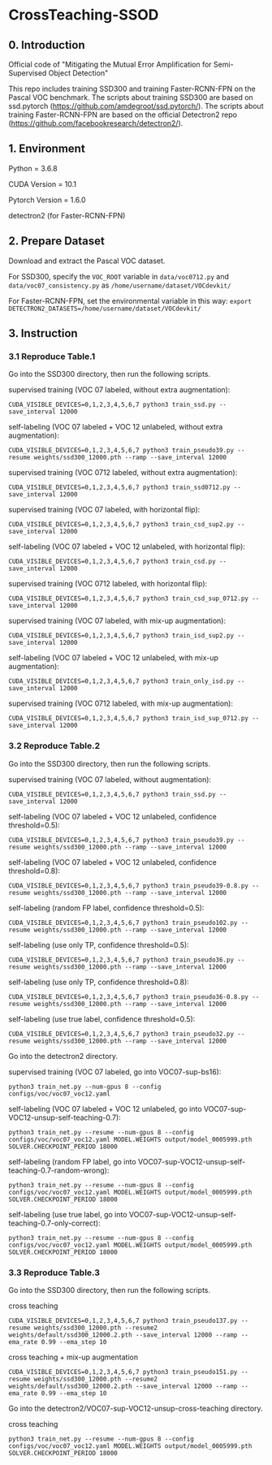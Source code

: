# CrossTeaching-SSOD
## 0. Introduction
Official code of "Mitigating the Mutual Error Amplification for Semi-Supervised Object Detection"

This repo includes training SSD300 and training Faster-RCNN-FPN on the Pascal VOC benchmark.
The scripts about training SSD300 are based on ssd.pytorch (https://github.com/amdegroot/ssd.pytorch/).
The scripts about training Faster-RCNN-FPN are based on the official Detectron2 repo (https://github.com/facebookresearch/detectron2/).

## 1. Environment
Python = 3.6.8

CUDA Version = 10.1

Pytorch Version = 1.6.0

detectron2 (for Faster-RCNN-FPN)

## 2. Prepare Dataset
Download and extract the Pascal VOC dataset.

For SSD300, specify the ```VOC_ROOT``` variable in ```data/voc0712.py``` and ```data/voc07_consistency.py``` as ```/home/username/dataset/VOCdevkit/```

For Faster-RCNN-FPN, set the environmental variable in this way: ```export DETECTRON2_DATASETS=/home/username/dataset/VOCdevkit/```

## 3. Instruction
### 3.1 Reproduce Table.1
Go into the SSD300 directory, then run the following scripts.

supervised training (VOC 07 labeled, without extra augmentation):

```CUDA_VISIBLE_DEVICES=0,1,2,3,4,5,6,7 python3 train_ssd.py --save_interval 12000```

self-labeling (VOC 07 labeled + VOC 12 unlabeled, without extra augmentation):

```CUDA_VISIBLE_DEVICES=0,1,2,3,4,5,6,7 python3 train_pseudo39.py --resume weights/ssd300_12000.pth --ramp --save_interval 12000```

supervised training (VOC 0712 labeled, without extra augmentation):

```CUDA_VISIBLE_DEVICES=0,1,2,3,4,5,6,7 python3 train_ssd0712.py --save_interval 12000```

supervised training (VOC 07 labeled, with horizontal flip):

```CUDA_VISIBLE_DEVICES=0,1,2,3,4,5,6,7 python3 train_csd_sup2.py --save_interval 12000```

self-labeling (VOC 07 labeled + VOC 12 unlabeled, with horizontal flip):

```CUDA_VISIBLE_DEVICES=0,1,2,3,4,5,6,7 python3 train_csd.py --save_interval 12000```

supervised training (VOC 0712 labeled, with horizontal flip):

```CUDA_VISIBLE_DEVICES=0,1,2,3,4,5,6,7 python3 train_csd_sup_0712.py --save_interval 12000```

supervised training (VOC 07 labeled, with mix-up augmentation):

```CUDA_VISIBLE_DEVICES=0,1,2,3,4,5,6,7 python3 train_isd_sup2.py --save_interval 12000```

self-labeling (VOC 07 labeled + VOC 12 unlabeled, with mix-up augmentation):

```CUDA_VISIBLE_DEVICES=0,1,2,3,4,5,6,7 python3 train_only_isd.py --save_interval 12000```

supervised training (VOC 0712 labeled, with mix-up augmentation):

```CUDA_VISIBLE_DEVICES=0,1,2,3,4,5,6,7 python3 train_isd_sup_0712.py --save_interval 12000```

### 3.2 Reproduce Table.2
Go into the SSD300 directory, then run the following scripts.

supervised training (VOC 07 labeled, without augmentation):

```CUDA_VISIBLE_DEVICES=0,1,2,3,4,5,6,7 python3 train_ssd.py --save_interval 12000```

self-labeling (VOC 07 labeled + VOC 12 unlabeled, confidence threshold=0.5):

```CUDA_VISIBLE_DEVICES=0,1,2,3,4,5,6,7 python3 train_pseudo39.py --resume weights/ssd300_12000.pth --ramp --save_interval 12000```

self-labeling (VOC 07 labeled + VOC 12 unlabeled, confidence threshold=0.8):

```CUDA_VISIBLE_DEVICES=0,1,2,3,4,5,6,7 python3 train_pseudo39-0.8.py --resume weights/ssd300_12000.pth --ramp --save_interval 12000```

self-labeling (random FP label, confidence threshold=0.5):

```CUDA_VISIBLE_DEVICES=0,1,2,3,4,5,6,7 python3 train_pseudo102.py --resume weights/ssd300_12000.pth --ramp --save_interval 12000```

self-labeling (use only TP, confidence threshold=0.5):

```CUDA_VISIBLE_DEVICES=0,1,2,3,4,5,6,7 python3 train_pseudo36.py --resume weights/ssd300_12000.pth --ramp --save_interval 12000```

self-labeling (use only TP, confidence threshold=0.8):

```CUDA_VISIBLE_DEVICES=0,1,2,3,4,5,6,7 python3 train_pseudo36-0.8.py --resume weights/ssd300_12000.pth --ramp --save_interval 12000```

self-labeling (use true label, confidence threshold=0.5):

```CUDA_VISIBLE_DEVICES=0,1,2,3,4,5,6,7 python3 train_pseudo32.py --resume weights/ssd300_12000.pth --ramp --save_interval 12000```


Go into the detectron2 directory.

supervised training (VOC 07 labeled, go into VOC07-sup-bs16): 

```python3 train_net.py --num-gpus 8 --config configs/voc/voc07_voc12.yaml```

self-labeling (VOC 07 labeled + VOC 12 unlabeled, go into VOC07-sup-VOC12-unsup-self-teaching-0.7):

```python3 train_net.py --resume --num-gpus 8 --config configs/voc/voc07_voc12.yaml MODEL.WEIGHTS output/model_0005999.pth SOLVER.CHECKPOINT_PERIOD 18000```

self-labeling (random FP label, go into VOC07-sup-VOC12-unsup-self-teaching-0.7-random-wrong):

```python3 train_net.py --resume --num-gpus 8 --config configs/voc/voc07_voc12.yaml MODEL.WEIGHTS output/model_0005999.pth SOLVER.CHECKPOINT_PERIOD 18000```

self-labeling (use true label, go into VOC07-sup-VOC12-unsup-self-teaching-0.7-only-correct):

```python3 train_net.py --resume --num-gpus 8 --config configs/voc/voc07_voc12.yaml MODEL.WEIGHTS output/model_0005999.pth SOLVER.CHECKPOINT_PERIOD 18000```

### 3.3 Reproduce Table.3
Go into the SSD300 directory, then run the following scripts.

cross teaching

```CUDA_VISIBLE_DEVICES=0,1,2,3,4,5,6,7 python3 train_pseudo137.py --resume weights/ssd300_12000.pth --resume2 weights/default/ssd300_12000.2.pth --save_interval 12000 --ramp --ema_rate 0.99 --ema_step 10```

cross teaching + mix-up augmentation

```CUDA_VISIBLE_DEVICES=0,1,2,3,4,5,6,7 python3 train_pseudo151.py --resume weights/ssd300_12000.pth --resume2 weights/default/ssd300_12000.2.pth --save_interval 12000 --ramp --ema_rate 0.99 --ema_step 10```


Go into the detectron2/VOC07-sup-VOC12-unsup-cross-teaching directory.

cross teaching

```python3 train_net.py --resume --num-gpus 8 --config configs/voc/voc07_voc12.yaml MODEL.WEIGHTS output/model_0005999.pth SOLVER.CHECKPOINT_PERIOD 18000```
